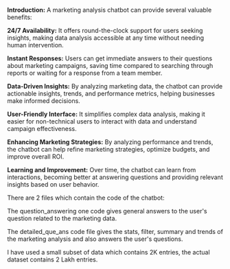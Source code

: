 **Introduction:**
A marketing analysis chatbot can provide several valuable benefits:

**24/7 Availability:** It offers round-the-clock support for users seeking insights, making data analysis accessible at any time without needing human intervention.

**Instant Responses:** Users can get immediate answers to their questions about marketing campaigns, saving time compared to searching through reports or waiting for a response from a team member.

**Data-Driven Insights:** By analyzing marketing data, the chatbot can provide actionable insights, trends, and performance metrics, helping businesses make informed decisions.

**User-Friendly Interface:** It simplifies complex data analysis, making it easier for non-technical users to interact with data and understand campaign effectiveness.

**Enhancing Marketing Strategies:** By analyzing performance and trends, the chatbot can help refine marketing strategies, optimize budgets, and improve overall ROI.

**Learning and Improvement:** Over time, the chatbot can learn from interactions, becoming better at answering questions and providing relevant insights based on user behavior.

There are 2 files which contain the code of the chatbot:

The question_answering one code gives general answers to the user's question related to the marketing data.

The detailed_que_ans code file gives the stats, filter, summary and trends of the marketing analysis and also answers the user's questions.

I have used a small subset of data which contains 2K entries, the actual dataset contains 2 Lakh entries.

